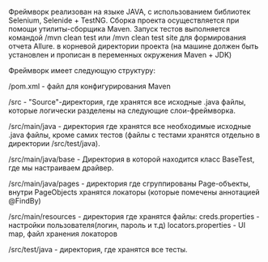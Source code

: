 Фреймворк реализован на языке JAVA, с использованием библиотек Selenium, Selenide + TestNG. Сборка проекта осуществляется при помощи утилиты-сборщика Maven. Запуск тестов выполняется командой /mvn clean test или /mvn clean test site для формирования отчета Allure.
в корневой директории проекта (на машине должен быть установлен и прописан в переменных окружения Maven + JDK)

Фреймворк имеет следующую структуру:

/pom.xml - файл для конфигурирования Maven

/src - "Source"-директория, где хранятся все исходные .java файлы, которые логически разделены на следующие слои-фреймворка.

/src/main/java - директория где хранятся все необходимые исходные .java файлы, кроме самих тестов (файлы с тестами хранятся отдельно в директории /src/test/java).

/src/main/java/base - Директория в которой находится класс BaseTest, где мы настраиваем драйвер.

/src/main/java/pages - директория где сгруппированы Page-объекты, внутри PageObjects хранятся локаторы (которые помечены аннотацией @FindBy)

/src/main/resources - директория где хранятся файлы:
creds.properties - настройки пользователя(логин, пароль и т.д)
locators.properties - UI map, файл хранения локаторов

/src/test/java - директория, где хранятся все тесты.

